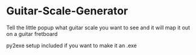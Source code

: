 # Guitar-Scale-Generator
Tell the little popup what guitar scale you want to see and it will map it out on a guitar fretboard

py2exe setup included if you want to make it an .exe
